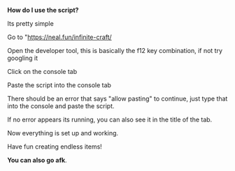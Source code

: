 **How do I use the script?**

Its pretty simple

Go to "https://neal.fun/infinite-craft/

Open the developer tool, this is basically the f12 key combination, if not try googling it

Click on the console tab

Paste the script into the console tab

There should be an error that says "allow pasting" to continue, just type that into the console and paste the script.

If no error appears its running, you can also see it in the title of the tab.

Now everything is set up and working.

Have fun creating endless items!

**You can also go afk**.
